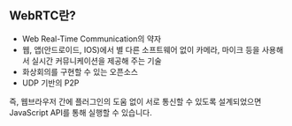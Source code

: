 ## WebRTC란?
- Web Real-Time Communication의 약자
- 웹, 앱(안드로이드, IOS)에서 별 다른 소프트웨어 없이 카메라, 마이크 등을 사용해서 실시간 커뮤니케이션을 제공해 주는 기술
- 화상회의를 구현할 수 있는 오픈소스
- UDP 기반의 P2P

즉, 웹브라우저 간에 플러그인의 도움 없이 서로 통신할 수 있도록 설계되었으면 JavaScript API를 통해 실행할 수 있습니다.

 

